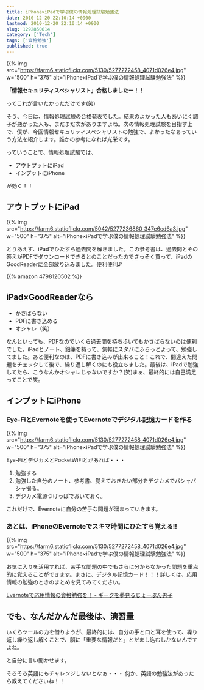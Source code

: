 ```yaml
---
title: iPhone×iPadで学ぶ僕の情報処理試験勉強法
date: 2010-12-20 22:10:14 +0900
lastmod: 2010-12-20 22:10:14 +0900
slug: 1292850614
category: ['Tech']
tags: ['資格勉強']
published: true
---
```


{{% img src="https://farm6.staticflickr.com/5130/5277272458_4071d026e4.jpg" w="500" h="375" alt="iPhone×iPadで学ぶ僕の情報処理試験勉強法" %}}

**「情報セキュリティスペシャリスト」合格しましたー！！**


ってこれが言いたかっただけです(笑)

そう、今日は、情報処理試験の合格発表でした。結果のよかった人もあいにく調子が悪かった人も、まだまだ次がありますよね。次の情報処理試験を目指す上で、僕が、今回情報セキュリティスペシャリストの勉強で、よかったなぁっていう方法を紹介します。誰かの参考になれば光栄です。



っていうことで、情報処理試験では、
    
- アウトプットにiPad
- インプットにiPhone

が効く！！



## アウトプットにiPad

{{% img src="https://farm6.staticflickr.com/5042/5277236860_347e6cd6a3.jpg" w="500" h="375" alt="iPhone×iPadで学ぶ僕の情報処理試験勉強法" %}}

とりあえず、iPadでひたすら過去問を解きました。この参考書は、過去問とその答えがPDFでダウンロードできるとのことだったのでさっそく買って、iPadのGoodReaderに全部放り込みました。便利便利♪

{{% amazon 4798120502 %}}



## iPad×GoodReaderなら

- かさばらない
- PDFに書き込める
- オシャレ（笑）

なんといっても、PDFなのでいくら過去問を持ち歩いてもかさばらないのは便利でした。iPadとノート、鉛筆を持って、気軽にスタバにふらっとよって、勉強してました。あと便利なのは、PDFに書き込みが出来ること！これで、間違えた問題をチェックして後で、繰り返し解くのにも役立ちました。最後は、iPadで勉強してたら、こうなんかオシャレじゃないですか？(笑)まぁ、最終的には自己満足ってことで笑。

## インプットにiPhone
    
### Eye-FiとEvernoteを使ってEvernoteでデジタル記憶カードを作る


{{% img src="https://farm6.staticflickr.com/5130/5277272458_4071d026e4.jpg" w="500" h="375" alt="iPhone×iPadで学ぶ僕の情報処理試験勉強法" %}}

Eye-FiとデジカメとPocketWiFiとがあれば・・・

1. 勉強する
2. 勉強した自分のノート、参考書、覚えておきたい部分をデジカメでパシャパシャ撮る。
3. デジカメ電源つけっぱでおいておく。

これだけで、Evernoteに自分の苦手な問題が溜まっていきます。


### あとは、iPhoneのEvernoteでスキマ時間にひたすら覚える!!

{{% img src="https://farm6.staticflickr.com/5130/5277272458_4071d026e4.jpg" w="500" h="375" alt="iPhone×iPadで学ぶ僕の情報処理試験勉強法" %}}

お気に入りを活用すれば、苦手な問題の中でもさらに分からなかった問題を重点的に覚えることができます。まさに、デジタル記憶カード！！！詳しくは、応用情報の勉強のときのまとめを見てみてください。

[Evernoteで応用情報の資格勉強を！ - ギークを夢見るじょーぶん男子](https://www.meganii.com/blog/2010/04/20/1271768497)

## でも、なんだかんだ最後は、演習量

いくらツールの力を借りようが、最終的には、自分の手と口と耳を使って、繰り返し繰り返し解くことで、脳に「重要な情報だと」とだまし込むしかないんですよね。

と自分に言い聞かせます。

そろそろ英語にもチャレンジしないとなぁ・・・
何か、英語の勉強法があったら教えてくださいね！！